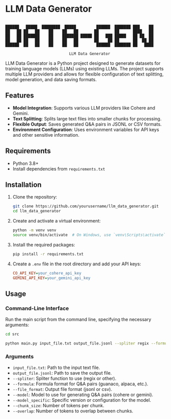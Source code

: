 # LLM Data Generator
```

██████   █████  ████████  █████         ██████  ███████ ███    ██ 
██   ██ ██   ██    ██    ██   ██       ██       ██      ████   ██ 
██   ██ ███████    ██    ███████ █████ ██   ███ █████   ██ ██  ██ 
██   ██ ██   ██    ██    ██   ██       ██    ██ ██      ██  ██ ██ 
██████  ██   ██    ██    ██   ██        ██████  ███████ ██   ████ 

                            LLM Data Generator
```
LLM Data Generator is a Python project designed to generate datasets for training language models (LLMs) using existing LLMs. The project supports multiple LLM providers and allows for flexible configuration of text splitting, model generation, and data saving formats.

## Features

- **Model Integration**: Supports various LLM providers like Cohere and Gemini.
- **Text Splitting**: Splits large text files into smaller chunks for processing.
- **Flexible Output**: Saves generated Q&A pairs in JSONL or CSV formats.
- **Environment Configuration**: Uses environment variables for API keys and other sensitive information.

## Requirements

- Python 3.8+
- Install dependencies from `requirements.txt`

## Installation

1. Clone the repository:
    ```sh
    git clone https://github.com/yourusername/llm_data_generator.git
    cd llm_data_generator
    ```

2. Create and activate a virtual environment:
    ```sh
    python -m venv venv
    source venv/bin/activate  # On Windows, use `venv\Scripts\activate`
    ```

3. Install the required packages:
    ```sh
    pip install -r requirements.txt
    ```

4. Create a `.env` file in the root directory and add your API keys:
    ```ini
    CO_API_KEY=your_cohere_api_key
    GEMINI_API_KEY=your_gemini_api_key
    ```

## Usage

### Command-Line Interface

Run the main script from the command line, specifying the necessary arguments:

```sh
cd src 

python main.py input_file.txt output_file.jsonl --spliter regix --formula guanaco --file_format jsonl --model cohere --model_specific command-r-plus --chunk_size 1000 --overlap 200
```

### Arguments
- `input_file.txt`: Path to the input text file.
- `output_file.jsonl`: Path to save the output file.
- `--spliter`: Spliter function to use (regix or other).
- `--formula`: Formula format for Q&A pairs (guanaco, alpaca, etc.).
- `--file_format`: Output file format (jsonl or csv).
- `--model`: Model to use for generating Q&A pairs (cohere or gemini).
- `--model_specific`: Specific version or configuration for the model.
- `--chunk_size`: Number of tokens per chunk.
- `--overlap`: Number of tokens to overlap between chunks.
